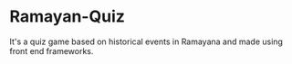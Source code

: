 # Ramayan-Quiz
It's a quiz game based on historical events in Ramayana and made using front end frameworks.
